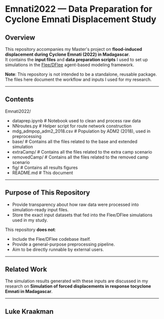 # Emnati2022 — Data Preparation for Cyclone Emnati Displacement Study

## Overview
This repository accompanies my Master's project on **flood-induced displacement during Cyclone Emnati (2022) in Madagascar**.  
It contains the **input files** and **data preparation scripts** I used to set up simulations in the [Flee/DFlee](https://github.com/djgroen/flee) agent-based modeling framework.  

**Note**: This repository is not intended to be a standalone, reusable package. The files here document the workflow and inputs I used for my research.

---

## Contents

Emnati2022/
- dataprep.ipynb # Notebook used to clean and process raw data
- NNroutes.py # Helper script for route network construction
- mdg_admpop_adm2_2018.csv # Population by ADM2 (2018), used in preprocessing
- base/ # Contains all the files related to the base and extended simulation
- extraCamp/ # Contains all the files related to the extra camp scenario
- removedCamp/ # Contains all the files related to the removed camp scenario
- fig/ # Contains all results figures
- README.md # This document

---

## Purpose of This Repository
- Provide transparency about how raw data were processed into simulation-ready input files.  
- Store the exact input datasets that fed into the Flee/DFlee simulations used in my study.  

This repository **does not**:  
- Include the Flee/DFlee codebase itself.  
- Provide a general-purpose preprocessing pipeline.  
- Aim to be directly runnable by external users.  

---

## Related Work
The simulation results generated with these inputs are discussed in my research on **Simulation of forced displacements in response tocyclone Emnati in Madagascar**.

---
Luke Kraakman
---
